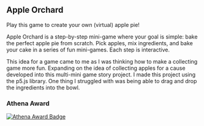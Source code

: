 Apple Orchard
---
Play this game to create your own (virtual) apple pie! 

Apple Orchard is a step-by-step mini-game where your goal is simple: bake the perfect apple pie from scratch. Pick apples, mix ingredients, and bake your cake in a series of fun mini-games. Each step is interactive.

This idea for a game came to me as I was thinking how to make a collecting game more fun. Expanding on the idea of collecting apples for a cause developed into this multi-mini game story project. I made this project using the p5.js library. One thing I struggled with was being able to drag and drop the ingredients into the bowl. 

### Athena Award
[![Athena Award Badge](https://img.shields.io/endpoint?url=https%3A%2F%2Faward.athena.hackclub.com%2Fapi%2Fbadge)](https://award.athena.hackclub.com?utm_source=readme) 
